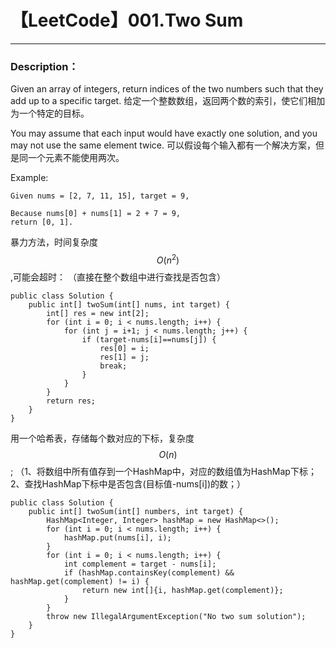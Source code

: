 ﻿# 【LeetCode】001.Two Sum

---

### Description：
Given an array of integers, return indices of the two numbers such that they add up to a specific target.
给定一个整数数组，返回两个数的索引，使它们相加为一个特定的目标。

You may assume that each input would have exactly one solution, and you may not use the same element twice.
可以假设每个输入都有一个解决方案，但是同一个元素不能使用两次。

Example:
```
Given nums = [2, 7, 11, 15], target = 9,

Because nums[0] + nums[1] = 2 + 7 = 9,
return [0, 1].
```

暴力方法，时间复杂度$$O(n^2)$$,可能会超时：
（直接在整个数组中进行查找是否包含）
```
public class Solution {
    public int[] twoSum(int[] nums, int target) {
        int[] res = new int[2];
        for (int i = 0; i < nums.length; i++) {
            for (int j = i+1; j < nums.length; j++) {
                if (target-nums[i]==nums[j]) {
                    res[0] = i;
                    res[1] = j;
                    break;
                }
            }
        }
        return res;
    }
}
```
用一个哈希表，存储每个数对应的下标，复杂度$$O(n)$$;
（1、将数组中所有值存到一个HashMap中，对应的数组值为HashMap下标；
  2、查找HashMap下标中是否包含(目标值-nums[i])的数；）
```
public class Solution {
    public int[] twoSum(int[] numbers, int target) {
        HashMap<Integer, Integer> hashMap = new HashMap<>();
        for (int i = 0; i < nums.length; i++) {
            hashMap.put(nums[i], i);
        }
        for (int i = 0; i < nums.length; i++) {
            int complement = target - nums[i];
            if (hashMap.containsKey(complement) && hashMap.get(complement) != i) {
                return new int[]{i, hashMap.get(complement)};
            }
        }
        throw new IllegalArgumentException("No two sum solution");
    }
}
```




